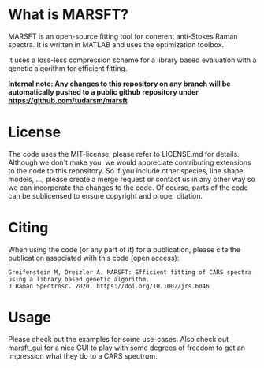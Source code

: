 # What is MARSFT?
MARSFT is an open-source fitting tool for coherent anti-Stokes Raman spectra. It is written in MATLAB and uses the optimization toolbox.

It uses a loss-less compression scheme for a library based evaluation with a genetic algorithm for efficient fitting.

**Internal note: Any changes to this repository on any branch will be automatically pushed to a public github repository under https://github.com/tudarsm/marsft**
# License
The code uses the MIT-license, please refer to LICENSE.md for details.  
Although we don't make you, we would appreciate contributing extensions to the code to this repository.
So if you include other species, line shape models, ..., please create a merge request or contact us in any other way so we can incorporate the changes to the code.
Of course, parts of the code can be sublicensed to ensure copyright and proper citation.

# Citing
When using the code (or any part of it) for a publication, please cite the publication associated with this code (open access):
```
Greifenstein M, Dreizler A. MARSFT: Efficient fitting of CARS spectra using a library based genetic algorithm.
J Raman Spectrosc. 2020. https://doi.org/10.1002/jrs.6046
```

# Usage
Please check out the examples for some use-cases. Also check out marsft_gui for a nice GUI to play with some degrees of freedom to get an impression what they do to a CARS spectrum.

 
